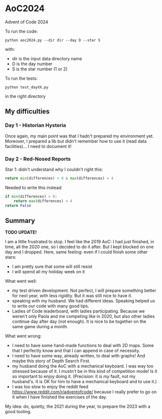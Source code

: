 # AoC2024
Advent of Code 2024

To run the code:

```
python aoc2024.py --dir dir --day D --star S
```
with:

- dir is the input data directory name
- D is the day number
- S is the star number (1 or 2)

To run the tests:

```commandline
python test_dayXX.py 
```

in the right directory

## My difficulties

### Day 1 - Historian Hysteria

Once again, my main point was that I hadn't prepared my environment yet. Moreover, I prepared a lib but didn't remember
how to use it (read data facilities)... I need to document it!

### Day 2 - Red-Nosed Reports

Star 1: didn't understand why I couldn't right this:
```python
return min(differences) > 0 & max(differences) < 4
```
Needed to write this instead:
```python
if min(differences) > 0:
    return max(differences) < 4
return False
```

## Summary

**TODO UPDATE!**

I am a little frustrated to stop. I feel like the 2019 AoC: I had just finished, in time, all the 2020 one, so I decided
to do it after. But I kept blocked on one day and I dropped. Here, same feeling: even if I could finish some other
stars:

- I am pretty sure that some will still resist
- I will spend all my holiday week on it

What went well: 
- my test driven development. Not perfect, I will prepare something better for next year, with less
rigidity. But it was still nice to have it.
- speaking with my husband. We had different ideas. Speaking helped us to write our code with many good tips.
- Ladies of Code leaderboard, with ladies participating. Because we weren't only Paola and me competing like in 2020,
  but also other ladies continue day after day (not enough). It is nice to be together on the same game during a month.

What went wrong:

- I need to have some hand-made functions to deal with 2D maps. Some that I perfectly know and that I can append in 
  case of necessity.
- I need to have some way, already written, to deal with graphs! And maybe this story of Depth Search First.
- my husband doing the AoC with a mechanical keyboard. I was way too stressed because of it. I mustn't be in this kind
  of competition mode! Is it so important to enjoy doing it. (Precision: it is *my* fault, not my husband's. It is OK
  for him to have a mechanical keyboard and to use it.)
- I was too slow to enjoy the reddit feed https://www.reddit.com/r/adventofcode/ because I really prefer to go on it
  when I have finished the exercises of the day.

My idea: do, quietly, the 2021 during the year, to prepare the 2023 with a good tooling.